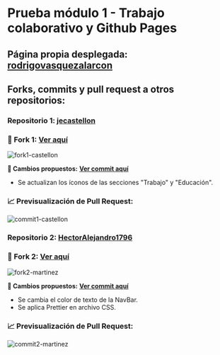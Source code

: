 # Prueba módulo 1 - Trabajo colaborativo y Github Pages

## Página propia desplegada: [rodrigovasquezalarcon](https://rodrigovasquezalarcon.github.io/)

## Forks, commits y pull request a otros repositorios:

### Repositorio 1: [jecastellon](https://github.com/jecastellon/jecastellon.github.io)

### **🍴 Fork 1:** [Ver aquí](https://github.com/rodrigovasquezalarcon/jecastellon.github.io)

![fork1-castellon](https://github.com/user-attachments/assets/bdbe96d5-a9e0-4214-93e7-4f47e2829336)

**🔧 Cambios propuestos:** **[Ver commit aquí](https://github.com/rodrigovasquezalarcon/jecastellon.github.io/commit/0230e34a0cf6e43eafe802d8cf1e56d49f7d5f20)**
- Se actualizan los íconos de las secciones "Trabajo" y "Educación".

### **📈 Previsualización de Pull Request:**

![commit1-castellon](https://github.com/user-attachments/assets/367c87e9-4265-4c55-9461-05bfbf46505c)

### Repositorio 2: [HectorAlejandro1796](https://github.com/HectorAlejandro1796/HectorAlejandro1796.github.io)

### **🍴 Fork 2:** [Ver aquí](https://github.com/rodrigovasquezalarcon/HectorAlejandro1796.github.io)

![fork2-martinez](https://github.com/user-attachments/assets/0d6943f5-cb6b-4a5e-8359-f495b48c13da)

**🔧 Cambios propuestos:** **[Ver commit aquí](https://github.com/rodrigovasquezalarcon/HectorAlejandro1796.github.io/commit/588c58cc571335ea166c5620f1bab167a74e1a0c)**
- Se cambia el color de texto de la NavBar.
- Se aplica Prettier en archivo CSS.

### **📈 Previsualización de Pull Request:**

![commit2-martinez](https://github.com/user-attachments/assets/eafb0383-851e-4f97-862a-951f9a2d4432)

